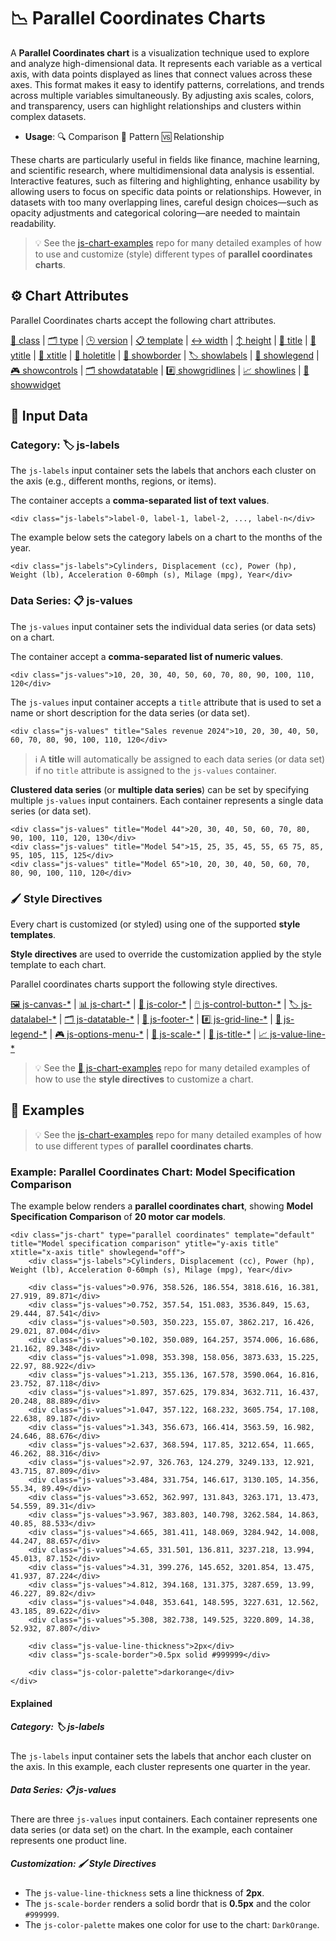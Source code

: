 # 📉 Parallel Coordinates Charts

A **Parallel Coordinates chart** is a visualization technique used to explore and analyze high-dimensional data. It represents each variable as a vertical axis, with data points displayed as lines that connect values across these axes. This format makes it easy to identify patterns, correlations, and trends across multiple variables simultaneously. By adjusting axis scales, colors, and transparency, users can highlight relationships and clusters within complex datasets.

 - **Usage**: 🔍 Comparison 🧵 Pattern 🆚 Relationship

These charts are particularly useful in fields like finance, machine learning, and scientific research, where multidimensional data analysis is essential. Interactive features, such as filtering and highlighting, enhance usability by allowing users to focus on specific data points or relationships. However, in datasets with too many overlapping lines, careful design choices—such as opacity adjustments and categorical coloring—are needed to maintain readability.

> 💡 See the [js-chart-examples](https://github.com/wrathtafarian/js-chart-examples/charts/parallel%20coordinates%20charts.md) repo for many detailed examples of how to use and customize (style) different types of **parallel coordinates charts**.

## ⚙️ Chart Attributes

Parallel Coordinates charts accept the following chart attributes.

[🧱 class](../Chart%20Attributes.md#-class)
 | [🗂️ type](../Chart%20Attributes.md#-type)
 | [🕒 version](../Chart%20Attributes.md#-version)
 | [📋 template](../Chart%20Attributes.md#-template)
 | [↔️ width](../Chart%20Attributes.md#-width)
 | [↕️ height](../Chart%20Attributes.md#-height)
 | [📄 title](../Chart%20Attributes.md#-title)
 | [📄 ytitle](../Chart%20Attributes.md#-ytitle)
 | [📄 xtitle](../Chart%20Attributes.md#-xtitle)
 | [🍩 holetitle](../Chart%20Attributes.md#-holetitle)
 | [🔲 showborder](../Chart%20Attributes.md#-showborder)
 | [🏷️ showlabels](../Chart%20Attributes.md#-showlabels)
 | [📘 showlegend](../Chart%20Attributes.md#-showlegend)
 | [🎮 showcontrols](../Chart%20Attributes.md#-showcontrols)
 | [🗂️ showdatatable](../Chart%20Attributes.md#-showdatatable)
 | [#️⃣ showgridlines](../Chart%20Attributes.md#-showgridlines)
 | [📈 showlines](../Chart%20Attributes.md#-showlines)
 | [📲 showwidget](../Chart%20Attributes.md#-showwidget)

## 🧱 Input Data

### Category: 🏷️ js-labels

The `js-labels` input container sets the labels that anchors each cluster on the axis (e.g., different months, regions, or items).

The container accepts a **comma-separated list of text values**.

```
<div class="js-labels">label-0, label-1, label-2, ..., label-n</div>
```

The example below sets the category labels on a chart to the months of the year.

```
<div class="js-labels">Cylinders, Displacement (cc), Power (hp), Weight (lb), Acceleration 0-60mph (s), Milage (mpg), Year</div>
```

### Data Series: 📋 js-values

The `js-values` input container sets the individual data series (or data sets) on a chart.

The container accept a **comma-separated list of numeric values**.

```
<div class="js-values">10, 20, 30, 40, 50, 60, 70, 80, 90, 100, 110, 120</div>
```

The `js-values` input container accepts a `title` attribute that is used to set a name or short description for the data series (or data set).

```
<div class="js-values" title="Sales revenue 2024">10, 20, 30, 40, 50, 60, 70, 80, 90, 100, 110, 120</div>
```

> ℹ️ A **title** will automatically be assigned to each data series (or data set) if no `title` attribute is assigned to the `js-values` container.

**Clustered data series** (or **multiple data series**) can be set by specifying multiple `js-values` input containers. Each container represents a single data series (or data set).

```
<div class="js-values" title="Model 44">20, 30, 40, 50, 60, 70, 80, 90, 100, 110, 120, 130</div>
<div class="js-values" title="Model 54">15, 25, 35, 45, 55, 65 75, 85, 95, 105, 115, 125</div>
<div class="js-values" title="Model 65">10, 20, 30, 40, 50, 60, 70, 80, 90, 100, 110, 120</div>
```

### 🖌️ Style Directives

Every chart is customized (or styled) using one of the supported **style templates**.

**Style directives** are used to override the customization applied by the style template to each chart.

Parallel coordinates charts support the following style directives.

[🖼️ js-canvas-*](../directives/Style%20Directive%20Canvas.md)
 | [📊 js-chart-*](../directives/Style%20Directive%20Chart.md)
 | [🎨 js-color-*](../directives/Style%20Directive%20Color.md)
 | [🖱️ js-control-button-*](../directives/Style%20Directive%20Control%20Buttons.md)
 | [🏷️ js-datalabel-*](../directives/Style%20Directive%20Data%20Label.md)
 | [🗂️ js-datatable-*](../directives/Style%20Directive%20Data%20Table.md)
 | [🦶 js-footer-*](../directives/Style%20Directive%20Footer.md)
 | #[️⃣ js-grid-line-*](../directives/Style%20Directive%20Grid%20Line.md)
 | [📘 js-legend-*](../directives/Style%20Directive%20Legend.md)
 | [🎮 js-options-menu-*](../directives/Style%20Directive%20Options%20Menu.md)
 | [📏 js-scale-*](../directives/Style%20Directive%20Scale.md)
 | [📄 js-title-*](../directives/Style%20Directive%20Title.md)
 | [📈 js-value-line-*](../directives/Style%20Directive%20Value%20Line.md)

> 💡 See the [👀 js-chart-examples](https://github.com/wrathtafarian/js-chart-examples) repo for many detailed examples of how to use the **style directives** to customize a chart.

## 👀 Examples

> 💡 See the [js-chart-examples](https://github.com/wrathtafarian/js-chart-examples/charts/parallel%20coordinates%20charts.md) repo for many detailed examples of how to use different types of **parallel coordinates charts**.

### Example: Parallel Coordinates Chart: Model Specification Comparison

The example below renders a **parallel coordinates chart**, showing **Model Specification Comparison** of **20 motor car models**.

```
<div class="js-chart" type="parallel coordinates" template="default" title="Model specification comparison" ytitle="y-axis title" xtitle="x-axis title" showlegend="off">
    <div class="js-labels">Cylinders, Displacement (cc), Power (hp), Weight (lb), Acceleration 0-60mph (s), Milage (mpg), Year</div>

    <div class="js-values">0.976, 358.526, 186.554, 3818.616, 16.381, 27.919, 89.871</div>
    <div class="js-values">0.752, 357.54, 151.083, 3536.849, 15.63, 29.444, 87.541</div>
    <div class="js-values">0.503, 350.223, 155.07, 3862.217, 16.426, 29.021, 87.004</div>
    <div class="js-values">0.102, 350.089, 164.257, 3574.006, 16.686, 21.162, 89.348</div>
    <div class="js-values">1.098, 353.398, 158.056, 3873.633, 15.225, 22.97, 88.922</div>
    <div class="js-values">1.213, 355.136, 167.578, 3590.064, 16.816, 23.752, 87.118</div>
    <div class="js-values">1.897, 357.625, 179.834, 3632.711, 16.437, 20.248, 88.889</div>
    <div class="js-values">1.047, 357.122, 168.232, 3605.754, 17.108, 22.638, 89.187</div>
    <div class="js-values">1.343, 356.673, 166.414, 3563.59, 16.982, 24.646, 88.676</div>
    <div class="js-values">2.637, 368.594, 117.85, 3212.654, 11.665, 46.262, 88.316</div>
    <div class="js-values">2.97, 326.763, 124.279, 3249.133, 12.921, 43.715, 87.809</div>
    <div class="js-values">3.484, 331.754, 146.617, 3130.105, 14.356, 55.34, 89.49</div>
    <div class="js-values">3.652, 362.997, 131.843, 3263.171, 13.473, 54.559, 89.31</div>
    <div class="js-values">3.967, 383.803, 140.798, 3262.584, 14.863, 40.85, 88.533</div>
    <div class="js-values">4.665, 381.411, 148.069, 3284.942, 14.008, 44.247, 88.657</div>
    <div class="js-values">4.65, 331.501, 136.811, 3237.218, 13.994, 45.013, 87.152</div>
    <div class="js-values">4.31, 399.276, 145.652, 3201.854, 13.475, 41.937, 87.224</div>
    <div class="js-values">4.812, 394.168, 131.375, 3287.659, 13.99, 46.227, 89.82</div>
    <div class="js-values">4.048, 353.641, 148.595, 3227.631, 12.562, 43.185, 89.622</div>
    <div class="js-values">5.308, 382.738, 149.525, 3220.809, 14.38, 52.932, 87.807</div>

    <div class="js-value-line-thickness">2px</div>
    <div class="js-scale-border">0.5px solid #999999</div>

    <div class="js-color-palette">darkorange</div>
</div>
```

#### Explained

##### Category: 🏷️ js-labels

The `js-labels` input container sets the labels that anchor each cluster on the axis. In this example, each cluster represents one quarter in the year.

##### Data Series: 📋 js-values

There are three `js-values` input containers. Each container represents one data series (or data set) on the chart. In the example, each container represents one product line.

##### Customization: 🖌️ Style Directives

 - The `js-value-line-thickness` sets a line thickness of **2px**.
 - The `js-scale-border` renders a solid bordr that is **0.5px** and the color `#999999`.
 - The `js-color-palette` makes one color for use to the chart: `DarkOrange`.